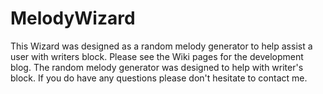 # MelodyWizard
This Wizard was designed as a random melody generator to help assist a user with writers block.
Please see the Wiki pages for the development blog. The random melody generator was designed to help with writer's block. 
If you do have any questions please don't hesitate to contact me. 
